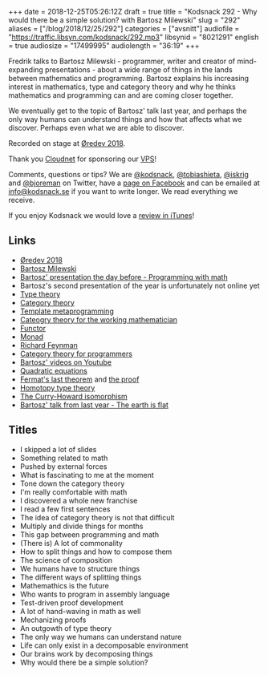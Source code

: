 +++
date = 2018-12-25T05:26:12Z
draft = true
title = "Kodsnack 292 - Why would there be a simple solution? with Bartosz Milewski"
slug = "292"
aliases = ["/blog/2018/12/25/292"]
categories = ["avsnitt"]
audiofile = "https://traffic.libsyn.com/kodsnack/292.mp3"
libsynid = "8021291"
english = true
audiosize = "17499995"
audiolength = "36:19"
+++

Fredrik talks to Bartosz Milewski - programmer, writer and creator of mind-expanding presentations - about a wide range of things in the lands between mathematics and programming. Bartosz explains his increasing interest in mathematics, type and category theory and why he thinks mathematics and programming can and are coming closer together.

We eventually get to the topic of Bartosz' talk last year, and perhaps the only way humans can understand things and how that affects what we discover. Perhaps even what we are able to discover.

Recorded on stage at [Øredev 2018](http://oredev.org/2018).

Thank you [Cloudnet](http://www.cloudnet.se) for sponsoring our [VPS](http://en.wikipedia.org/wiki/Virtual_private_server)!

Comments, questions or tips? We are [@kodsnack](https://www.twitter.com/kodsnack), [@tobiashieta](https://www.twitter.com/tobiashieta), [@iskrig](https://www.twitter.com/iskrig) and [@bjoreman](https://www.twitter.com/bjoreman) on Twitter, have a [page on Facebook](https://www.facebook.com/kodsnack) and can be emailed at [info@kodsnack.se](mailto:info@kodsnack.se) if you want to write longer. We read everything we receive.

If you enjoy Kodsnack we would love a [review in iTunes](http://itunes.apple.com/se/podcast/kodsnack/id561631498?l=en)!

## Links ##
* [Øredev 2018](http://oredev.org/2018)
* [Bartosz Milewski](https://bartoszmilewski.com/)
* [Bartosz' presentation the day before - Programming with math](https://vimeo.com/302681104)
* Bartosz's second presentation of the year is unfortunately not online yet
* [Type theory](https://en.wikipedia.org/wiki/Type_theory)
* [Category theory](https://en.wikipedia.org/wiki/Category_theory)
* [Template metaprogramming](https://en.wikipedia.org/wiki/Template_metaprogramming)
* [Cateogry theory for the working mathematician](https://en.wikipedia.org/wiki/Categories_for_the_Working_Mathematician)
* [Functor](https://en.wikipedia.org/wiki/Functor)
* [Monad](https://en.wikipedia.org/wiki/Monad_%28functional_programming%29)
* [Richard Feynman](https://en.wikipedia.org/wiki/Richard_Feynman)
* [Category theory for programmers](https://github.com/hmemcpy/milewski-ctfp-pdf)
* [Bartosz' videos on Youtube](https://www.youtube.com/user/DrBartosz/videos)
* [Quadratic equations](https://en.wikipedia.org/wiki/Quadratic_equation)
* [Fermat's last theorem](https://en.wikipedia.org/wiki/Fermat%27s_Last_Theorem) and [the proof](https://en.wikipedia.org/wiki/Wiles%27s_proof_of_Fermat%27s_Last_Theorem)
* [Homotopy type theory](https://en.wikipedia.org/wiki/Homotopy_type_theory)
* [The Curry-Howard isomorphism](https://en.wikipedia.org/wiki/Curry%E2%80%93Howard_correspondence)
* [Bartosz' talk from last year - The earth is flat](https://vimeo.com/242784236)

## Titles ##
* I skipped a lot of slides
* Something related to math
* Pushed by external forces
* What is fascinating to me at the moment
* Tone down the category theory
* I'm really comfortable with math
* I discovered a whole new franchise
* I read a few first sentences
* The idea of category theory is not that difficult
* Multiply and divide things for months
* This gap between programming and math
* (There is) A lot of commonality
* How to split things and how to compose them
* The science of composition
* We humans have to structure things
* The different ways of splitting things
* Mathemathics is the future
* Who wants to program in assembly language
* Test-driven proof development
* A lot of hand-waving in math as well
* Mechanizing proofs
* An outgowth of type theory
* The only way we humans can understand nature
* Life can only exist in a decomposable environment
* Our brains work by decomposing things
* Why would there be a simple solution?